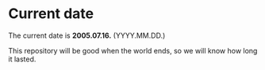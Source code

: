 # Current date

The current date is **2005.07.16.** (YYYY.MM.DD.)

This repository will be good when the world ends, so we will know how long it lasted.